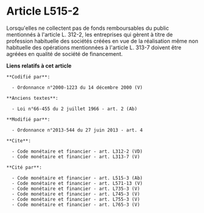 # Article L515-2

Lorsqu'elles ne collectent pas de fonds remboursables du public mentionnés à l'article L. 312-2, les entreprises qui gèrent à
titre de profession habituelle des sociétés créées en vue de la réalisation même non habituelle des opérations mentionnées à
l'article L. 313-7 doivent être agréées en qualité de société de financement.

**Liens relatifs à cet article**

	**Codifié par**:

	  - Ordonnance n°2000-1223 du 14 décembre 2000 (V)

	**Anciens textes**:

	  - Loi n°66-455 du 2 juillet 1966 - art. 2 (Ab)

	**Modifié par**:

	  - Ordonnance n°2013-544 du 27 juin 2013 - art. 4

	**Cite**:

	  - Code monétaire et financier - art. L312-2 (VD)
	  - Code monétaire et financier - art. L313-7 (V)

	**Cité par**:

	  - Code monétaire et financier - art. L515-3 (Ab)
	  - Code monétaire et financier - art. L571-13 (V)
	  - Code monétaire et financier - art. L735-3 (V)
	  - Code monétaire et financier - art. L745-3 (V)
	  - Code monétaire et financier - art. L755-3 (V)
	  - Code monétaire et financier - art. L765-3 (V)
